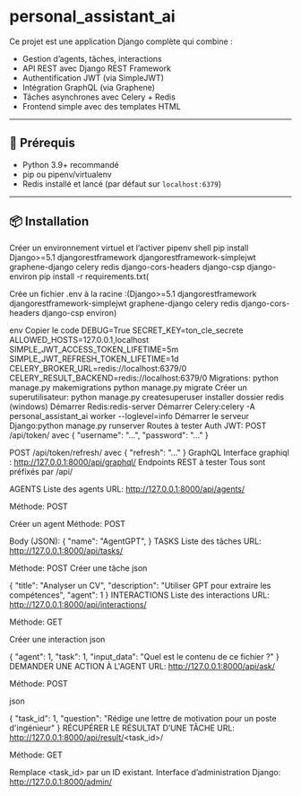 # personal_assistant_ai
Ce projet est une application Django complète qui combine :
- Gestion d’agents, tâches, interactions
- API REST avec Django REST Framework
- Authentification JWT (via SimpleJWT)
- Intégration GraphQL (via Graphene)
- Tâches asynchrones avec Celery + Redis
- Frontend simple avec des templates HTML

---

## 🚀 Prérequis

- Python 3.9+ recommandé
- pip ou pipenv/virtualenv
- Redis installé et lancé (par défaut sur `localhost:6379`)

---

## 📦 Installation
Créer un environnement virtuel et l’activer
pipenv shell
pip install Django>=5.1 djangorestframework djangorestframework-simplejwt graphene-django celery redis django-cors-headers django-csp django-environ
pip install -r requirements.txt(

Crée un fichier .env à la racine :(Django>=5.1
djangorestframework
djangorestframework-simplejwt
graphene-django
celery
redis
django-cors-headers
django-csp
environ)

env
Copier le code
DEBUG=True
SECRET_KEY=ton_cle_secrete
ALLOWED_HOSTS=127.0.0.1,localhost
SIMPLE_JWT_ACCESS_TOKEN_LIFETIME=5m
SIMPLE_JWT_REFRESH_TOKEN_LIFETIME=1d
CELERY_BROKER_URL=redis://localhost:6379/0
CELERY_RESULT_BACKEND=redis://localhost:6379/0
Migrations:
python manage.py makemigrations
python manage.py migrate
Créer un superutilisateur: python manage.py createsuperuser
installer dossier redis (windows)
 Démarrer Redis:redis-server
Démarrer Celery:celery -A personal_assistant_ai worker --loglevel=info
Démarrer le serveur Django:python manage.py runserver
Routes à tester
Auth JWT:
POST /api/token/
avec { "username": "...", "password": "..." }

POST /api/token/refresh/
avec { "refresh": "..." }
GraphQL
Interface graphiql : http://127.0.0.1:8000/api/graphql/
 Endpoints REST à tester
Tous sont préfixés par /api/

 AGENTS
 Liste des agents
URL: http://127.0.0.1:8000/api/agents/

Méthode: POST

 Créer un agent
Méthode: POST

Body (JSON):
{
  "name": "AgentGPT",
}
TASKS
 Liste des tâches
URL: http://127.0.0.1:8000/api/tasks/

Méthode: POST
 Créer une tâche
json

{
  "title": "Analyser un CV",
  "description": "Utiliser GPT pour extraire les compétences",
  "agent": 1
}
INTERACTIONS
Liste des interactions
URL: http://127.0.0.1:8000/api/interactions/

Méthode: GET

Créer une interaction
json

{
  "agent": 1,
  "task": 1,
  "input_data": "Quel est le contenu de ce fichier ?"
}
DEMANDER UNE ACTION À L'AGENT
URL: http://127.0.0.1:8000/api/ask/

Méthode: POST

json

{
  "task_id": 1,
  "question": "Rédige une lettre de motivation pour un poste d'ingénieur"
}
RÉCUPÉRER LE RÉSULTAT D’UNE TÂCHE
URL: http://127.0.0.1:8000/api/result/<task_id>/

Méthode: GET

Remplace <task_id> par un ID existant.
Interface d’administration Django: http://127.0.0.1:8000/admin/
